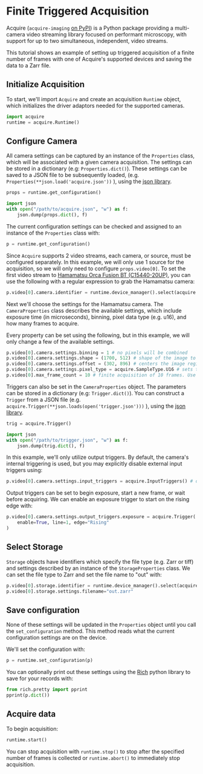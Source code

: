 # Finite Triggered Acquisition
Acquire (`acquire-imaging` [on PyPI](https://pypi.org/project/acquire-imaging/)) is a Python package providing a multi-camera video streaming library focused on performant microscopy, with support for up to two simultaneous, independent, video streams.

This tutorial shows an example of setting up triggered acquisition of a finite number of frames with one of Acquire's supported devices and saving the data to a Zarr file.

## Initialize Acquisition

To start, we'll import `Acquire` and create an acquisition `Runtime` object, which initializes the driver adaptors needed for the supported cameras.

```python
import acquire
runtime = acquire.Runtime()
```

## Configure Camera

All camera settings can be captured by an instance of the `Properties` class, which will be associated with a given camera acquisition. The settings can be stored in a dictionary (e.g: `Properties.dict()`). These settings can be saved to a JSON file to be subsequently loaded, (e.g. ` Properties(**json.load('acquire.json'))` ), using the [json library](https://docs.python.org/3/library/json.html#).

```python
props = runtime.get_configuration()

import json
with open("/path/to/acquire.json", "w") as f:
    json.dump(props.dict(), f)
```

The current configuration settings can be checked and assigned to an instance of the `Properties` class with:

```python
p = runtime.get_configuration() 
```

Since `Acquire` supports 2 video streams, each camera, or source, must be configured separately. In this example, we will only use 1 source for the acquisition, so we will only need to configure `props.video[0]`. To set the first video stream to [Hamamatsu Orca Fusion BT (C15440-20UP)](https://www.hamamatsu.com/eu/en/product/cameras/cmos-cameras/C15440-20UP.html), you can use the following with a regular expression to grab the Hamamatsu camera:

```python
p.video[0].camera.identifier = runtime.device_manager().select(acquire.DeviceKind.Camera, 'Hamamatsu C15440.*')
```

Next we'll choose the settings for the Hamamatsu camera. The `CameraProperties` class describes the available settings, which include exposure time (in microseconds), binning, pixel data type (e.g. u16), and how many frames to acquire.

Every property can be set using the following, but in this example, we will only change a few of the available settings.

```python
p.video[0].camera.settings.binning = 1 # no pixels will be combined
p.video[0].camera.settings.shape = (1700, 512) # shape of the image to be acquired in pixels
p.video[0].camera.settings.offset = (302, 896) # centers the image region of interest on the camera sensor
p.video[0].camera.settings.pixel_type = acquire.SampleType.U16 # sets the pixel data type to a 16-bit unsigned integer
p.video[0].max_frame_count = 10 # finite acquisition of 10 frames. Use 0 for infinite acquisition.
```

Triggers can also be set in the `CameraProperties` object. The parameters can be stored in a dictionary (e.g: `Trigger.dict()`). You can construct a `Trigger` from a JSON file (e.g. `acquire.Trigger(**json.loads(open('trigger.json')))` ), using the [json library](https://docs.python.org/3/library/json.html#). 

```python
trig = acquire.Trigger()

import json
with open("/path/to/trigger.json", "w") as f:
    json.dump(trig.dict(), f)
```

In this example, we'll only utilize output triggers. By default, the camera's internal triggering is used, but you may explicitly disable external input triggers using:

```python
p.video[0].camera.settings.input_triggers = acquire.InputTriggers() # default: disabled
```

Output triggers can be set to begin exposure, start a new frame, or wait before acquiring. We can enable an exposure trigger to start on the rising edge with:

```python
p.video[0].camera.settings.output_triggers.exposure = acquire.Trigger(
	enable=True, line=1, edge="Rising"
)
```

## Select Storage

`Storage` objects have identifiers which specify the file type (e.g. Zarr or tiff) and settings described by an instance of the `StorageProperties` class. We can set the file type to Zarr and set the file name to "out" with:

```python
p.video[0].storage.identifier = runtime.device_manager().select(acquire.DeviceKind.Storage,'zarr') 
p.video[0].storage.settings.filename="out.zarr"
```

## Save configuration
None of these settings will be updated in the `Properties` object until you call the `set_configuration` method. This method reads what the current configuration settings are on the device.

We'll set the configuration with:

```python
p = runtime.set_configuration(p)
```

You can optionally print out these settings using the [Rich](https://rich.readthedocs.io/en/stable/introduction.html) python library to save for your records with:

```python
from rich.pretty import pprint
pprint(p.dict())
```

## Acquire data

To begin acquisition:

```python
runtime.start()
```

You can stop acquisition with `runtime.stop()` to stop after the specified number of frames is collected or `runtime.abort()` to immediately stop acquisition.

